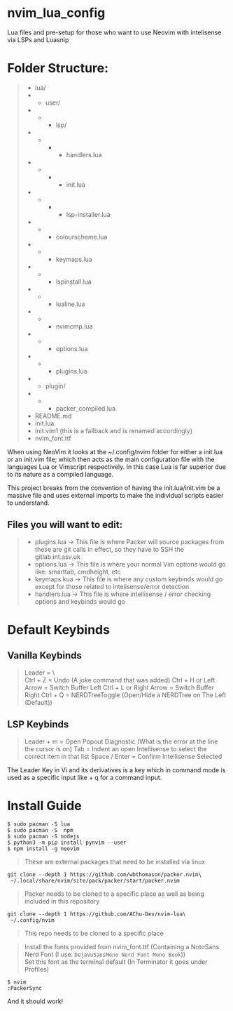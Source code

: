 # nvim_lua_config

Lua files and pre-setup for those who want to use Neovim with intelisense via LSPs and Luasnip

# Folder Structure:
> - lua/
> - - user/
> - - - lsp/
> - - - - handlers.lua
> - - - - init.lua
> - - - - lsp-installer.lua
> - - - colourscheme.lua
> - - - keymaps.lua
> - - - lspinstall.lua
> - - - lualine.lua
> - - - nvimcmp.lua
> - - - options.lua
> - - - plugins.lua
> - - plugin/  
> - - - packer_compiled.lua 
> - README.md  
> - init.lua  
> - init.vim1 (this is a fallback and is renamed accordingly) 
> - nvim_font.ttf

When using NeoVim it looks at the ~/.config/nvim folder for either a init.lua or an init.vim file;
which then acts as the main configuration file with the languages Lua or Vimscript respectively. In this case Lua is far superior due to its
nature as a compiled language.

This project breaks from the convention of having the init.lua/init.vim be a massive file and uses external imports to make the individual scripts easier to understand.

## Files you will want to edit:
> - plugins.lua -> This file is where Packer will source packages from these are git calls in effect, so they have to SSH the gitlab:int.asv.uk
> - options.lua -> This file is where your normal Vim options would go like: smarttab, cmdheight, etc
> - keymaps.kua -> This file is where any custom keybinds would go except for those related to intelisense/error detection
> - handlers.lua -> This file is where intellisense / error checking options and keybinds would go

# Default Keybinds
## Vanilla Keybinds
> Leader = \\  
> Ctrl + Z = Undo (A joke command that was added)
> Ctrl + H or Left Arrow = Switch Buffer Left
> Ctrl + L or Right Arrow = Switch Buffer Right
> Ctrl + Q = NERDTreeToggle (Open/Hide a NERDTree on The Left (Default))

## LSP Keybinds
> Leader + m = Open Popout Diagnostic (What is the error at the line the cursor is on)
> Tab = Indent an open Intellisense to select the correct item in that list 
> Space / Enter = Confirm Intellisense Selected

The Leader Key in Vi and its derivatives is a key which in command mode is used as a specific input like <leader> + q for a command input.

# Install Guide
```
$ sudo pacman -S lua
$ sudo pacman -S  npm
$ sudo pacman -S nodejs
$ python3 -m pip install pynvim --user
$ npm install -g neovim
```
> These are external packages that need to be installed via linux  

```
git clone --depth 1 https://github.com/wbthomason/packer.nvim\
 ~/.local/share/nvim/site/pack/packer/start/packer.nvim
```
> Packer needs to be cloned to a specific place as well as being included in this repository

```
git clone --depth 1 https://github.com/AChu-Dev/nvim-lua\
 ~/.config/nvim
```
> This repo needs to be cloned to a specific place

> Install the fonts provided from nvim_font.ttf (Containing a NotoSans Nerd Font (I use: `DejaVuSansMono Nerd Font Mono Book`))  
> Set this font as the terminal default (In Terminator it goes under Profiles) 

```
$ nvim
:PackerSync 
```
And it should work!
